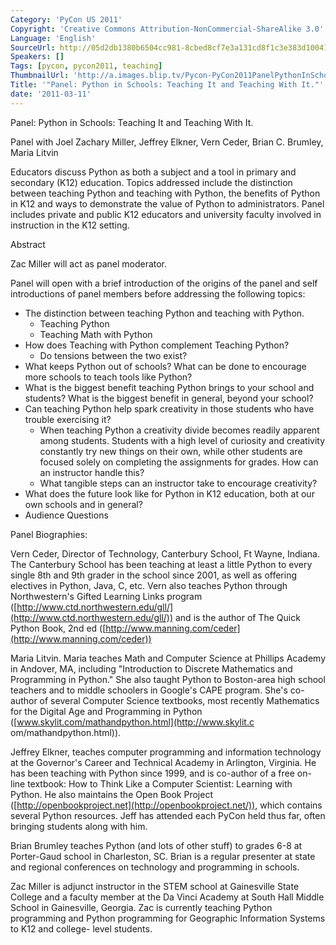 ```yaml
---
Category: 'PyCon US 2011'
Copyright: 'Creative Commons Attribution-NonCommercial-ShareAlike 3.0'
Language: 'English'
SourceUrl: http://05d2db1380b6504cc981-8cbed8cf7e3a131cd8f1c3e383d10041.r93.cf2.rackcdn.com/pycon-us-2011/437_panel-python-in-schools-teaching-it-and-teaching-with-it.mp4
Speakers: []
Tags: [pycon, pycon2011, teaching]
ThumbnailUrl: 'http://a.images.blip.tv/Pycon-PyCon2011PanelPythonInSchoolsTeachingItAndTeachingWith796.png'
Title: '"Panel: Python in Schools: Teaching It and Teaching With It."'
date: '2011-03-11'
---
```

Panel: Python in Schools: Teaching It and Teaching With It.

Panel with Joel Zachary Miller, Jeffrey Elkner, Vern Ceder, Brian C. Brumley,
Maria Litvin

Educators discuss Python as both a subject and a tool in primary and secondary
(K12) education. Topics addressed include the distinction between teaching
Python and teaching with Python, the benefits of Python in K12 and ways to
demonstrate the value of Python to administrators. Panel includes private and
public K12 educators and university faculty involved in instruction in the K12
setting.

Abstract

Zac Miller will act as panel moderator.

Panel will open with a brief introduction of the origins of the panel and self
introductions of panel members before addressing the following topics:

  * The distinction between teaching Python and teaching with Python. 
    * Teaching Python 
    * Teaching Math with Python 
  * How does Teaching with Python complement Teaching Python? 
    * Do tensions between the two exist? 
  * What keeps Python out of schools? What can be done to encourage more schools to teach tools like Python? 
  * What is the biggest benefit teaching Python brings to your school and students? What is the biggest benefit in general, beyond your school? 
  * Can teaching Python help spark creativity in those students who have trouble exercising it? 
    * When teaching Python a creativity divide becomes readily apparent among students. Students with a high level of curiosity and creativity constantly try new things on their own, while other students are focused solely on completing the assignments for grades. How can an instructor handle this? 
    * What tangible steps can an instructor take to encourage creativity? 
  * What does the future look like for Python in K12 education, both at our own schools and in general? 
  * Audience Questions 

Panel Biographies:

Vern Ceder, Director of Technology, Canterbury School, Ft Wayne, Indiana. The
Canterbury School has been teaching at least a little Python to every single
8th and 9th grader in the school since 2001, as well as offering electives in
Python, Java, C, etc. Vern also teaches Python through Northwestern's Gifted
Learning Links program
([http://www.ctd.northwestern.edu/gll/](http://www.ctd.northwestern.edu/gll/))
and is the author of The Quick Python Book, 2nd ed
([http://www.manning.com/ceder](http://www.manning.com/ceder))

Maria Litvin. Maria teaches Math and Computer Science at Phillips Academy in
Andover, MA, including "Introduction to Discrete Mathematics and Programming
in Python." She also taught Python to Boston-area high school teachers and to
middle schoolers in Google's CAPE program. She's co-author of several Computer
Science textbooks, most recently Mathematics for the Digital Age and
Programming in Python ([www.skylit.com/mathandpython.html](http://www.skylit.c
om/mathandpython.html)).

Jeffrey Elkner, teaches computer programming and information technology at the
Governor's Career and Technical Academy in Arlington, Virginia. He has been
teaching with Python since 1999, and is co-author of a free on-line textbook:
How to Think Like a Computer Scientist: Learning with Python. He also
maintains the Open Book Project
([http://openbookproject.net](http://openbookproject.net/)), which contains
several Python resources. Jeff has attended each PyCon held thus far, often
bringing students along with him.

Brian Brumley teaches Python (and lots of other stuff) to grades 6-8 at
Porter-Gaud school in Charleston, SC. Brian is a regular presenter at state
and regional conferences on technology and programming in schools.

Zac Miller is adjunct instructor in the STEM school at Gainesville State
College and a faculty member at the Da Vinci Academy at South Hall Middle
School in Gainesville, Georgia. Zac is currently teaching Python programming
and Python programming for Geographic Information Systems to K12 and college-
level students.


